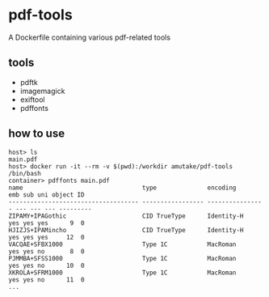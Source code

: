 # pdf-tools

A Dockerfile containing various pdf-related tools

## tools

- pdftk
- imagemagick
- exiftool
- pdffonts

## how to use

```
host> ls
main.pdf
host> docker run -it --rm -v $(pwd):/workdir amutake/pdf-tools /bin/bash
container> pdffonts main.pdf
name                                 type              encoding         emb sub uni object ID
------------------------------------ ----------------- ---------------- --- --- --- ---------
ZIPAMY+IPAGothic                     CID TrueType      Identity-H       yes yes yes      9  0
HJIZJS+IPAMincho                     CID TrueType      Identity-H       yes yes yes     12  0
VACQAE+SFBX1000                      Type 1C           MacRoman         yes yes no       8  0
PJMMBA+SFSS1000                      Type 1C           MacRoman         yes yes no      10  0
XKROLA+SFRM1000                      Type 1C           MacRoman         yes yes no      11  0
...
```
